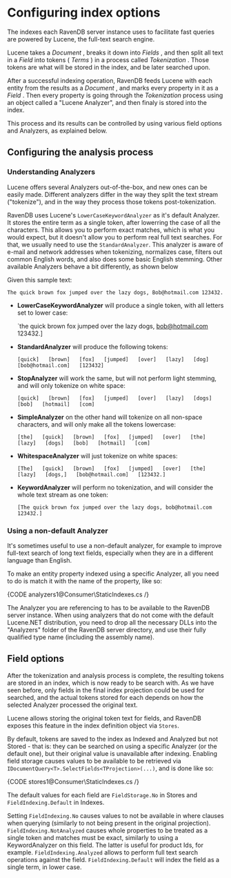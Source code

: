 ﻿# Configuring index options

The indexes each RavenDB server instance uses to facilitate fast queries are powered by Lucene, the full-text search engine.

Lucene takes a _Document_ , breaks it down into _Fields_ , and then split all text in a _Field_ into  tokens ( _Terms_ ) in a process called _Tokenization_ . Those tokens are what will be stored in the index, and be later searched upon.

After a successful indexing operation, RavenDB feeds Lucene with each entity from the results as a _Document_ , and marks every property in it as a _Field_ . Then every property is going through the _Tokenization_ process using an object called a "Lucene Analyzer", and then finaly is stored into the index.

This process and its results can be controlled by using various field options and Analyzers, as explained below.

## Configuring the analysis process

### Understanding Analyzers

Lucene offers several Analyzers out-of-the-box, and new ones can be easily made. Different analyzers differ in the way they split the text stream ("tokenize"), and in the way they process those tokens post-tokenization.

RavenDB uses Lucene's `LowerCaseKeywordAnalyzer` as it's default Analyzer. It stores the entire term as a single token, after lowerring the case of all the characters. This allows you to perform exact matches, which is what you would expect, but it doesn't allow you to perform real full text searches. For that, we usually need to use the `StandardAnalyzer`. This analyzer is aware of e-mail and network addresses when tokenizing, normalizes case, filters out common English words, and also does some basic English stemming. Other available Analyzers behave a bit differently, as shown below

Given this sample text:

`The quick brown fox jumped over the lazy dogs, Bob@hotmail.com 123432.`

* **LowerCaseKeywordAnalyzer** will produce a single token, with all letters set to lower case:

  `the quick brown fox jumped over the lazy dogs, bob@hotmail.com 123432.]

* **StandardAnalyzer** will produce the following tokens:

    `[quick]   [brown]   [fox]   [jumped]   [over]   [lazy]   [dog]   [bob@hotmail.com]   [123432]`

* **StopAnalyzer** will work the same, but will not perform light stemming, and will only tokenize on white space:

    `[quick]   [brown]   [fox]   [jumped]   [over]   [lazy]   [dogs]   [bob]   [hotmail]   [com]`

* **SimpleAnalyzer** on the other hand will tokenize on all non-space characters, and will only make all the tokens lowercase:

    `[the]   [quick]   [brown]   [fox]   [jumped]   [over]   [the]   [lazy]   [dogs]   [bob]   [hotmail]   [com]`

* **WhitespaceAnalyzer** will just tokenize on white spaces:

    `[The]   [quick]   [brown]   [fox]   [jumped]   [over]   [the]   [lazy]   [dogs,]   [bob@hotmail.com]   [123432.]`

* **KeywordAnalyzer** will perform no tokenization, and will consider the whole text stream as one token:

    `[The quick brown fox jumped over the lazy dogs, bob@hotmail.com 123432.]`

### Using a non-default Analyzer

It's sometimes useful to use a non-default analyzer, for example to improve full-text search of long text fields, especially when they are in a different language than English.

To make an entity property indexed using a specific Analyzer, all you need to do is match it with the name of the property, like so:

{CODE analyzers1@Consumer\StaticIndexes.cs /}

The Analyzer you are referencing to has to be available to the RavenDB server instance. When using analyzers that do not come with the default Lucene.NET distribution, you need to drop all the necessary DLLs into the "Analyzers" folder of the RavenDB server directory, and use their fully qualified type name (including the assembly name).

## Field options

After the tokenization and analysis process is complete, the resulting tokens are stored in an index, which is now ready to be search with. As we have seen before, only fields in the final index projection could be used for searched, and the actual tokens stored for each depends on how the selected Analyzer processed the original text.

Lucene allows storing the original token text for fields, and RavenDB exposes this feature in the index definition object via `Stores`.

By default, tokens are saved to the index as Indexed and Analyzed but not Stored - that is: they can be searched on using a specific Analyzer (or the default one), but their original value is unavailable after indexing. Enabling field storage causes values to be available to be retrieved via `IDocumentQuery<T>.SelectFields<TProjection>(...)`, and is done like so:

{CODE stores1@Consumer\StaticIndexes.cs /}

The default values for each field are `FieldStorage.No` in Stores and `FieldIndexing.Default` in Indexes.

Setting `FieldIndexing.No` causes values to not be available in where clauses when querying (similarly to not being present in the original projection). `FieldIndexing.NotAnalyzed` causes whole properties to be treated as a single token and matches must be exact, similarly to using a KeywordAnalyzer on this field. The latter is useful for product Ids, for example. `FieldIndexing.Analyzed` allows to perform full text search operations against the field. `FieldIndexing.Default` will index the field as a single term, in lower case.
